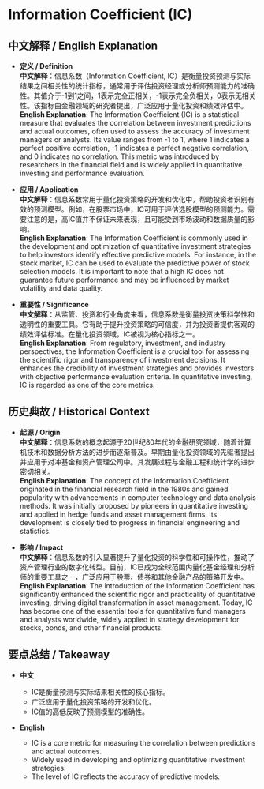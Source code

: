 # Information Coefficient (IC)

## 中文解释 / English Explanation

* **定义 / Definition**  
  **中文解释**：信息系数（Information Coefficient, IC）是衡量投资预测与实际结果之间相关性的统计指标，通常用于评估投资经理或分析师预测能力的准确性。其值介于-1到1之间，1表示完全正相关，-1表示完全负相关，0表示无相关性。该指标由金融领域的研究者提出，广泛应用于量化投资和绩效评估中。  
  **English Explanation**: The Information Coefficient (IC) is a statistical measure that evaluates the correlation between investment predictions and actual outcomes, often used to assess the accuracy of investment managers or analysts. Its value ranges from -1 to 1, where 1 indicates a perfect positive correlation, -1 indicates a perfect negative correlation, and 0 indicates no correlation. This metric was introduced by researchers in the financial field and is widely applied in quantitative investing and performance evaluation.

* **应用 / Application**  
  **中文解释**：信息系数常用于量化投资策略的开发和优化中，帮助投资者识别有效的预测模型。例如，在股票市场中，IC可用于评估选股模型的预测能力。需要注意的是，高IC值并不保证未来表现，且可能受到市场波动和数据质量的影响。  
  **English Explanation**: The Information Coefficient is commonly used in the development and optimization of quantitative investment strategies to help investors identify effective predictive models. For instance, in the stock market, IC can be used to evaluate the predictive power of stock selection models. It is important to note that a high IC does not guarantee future performance and may be influenced by market volatility and data quality.

* **重要性 / Significance**  
  **中文解释**：从监管、投资和行业角度来看，信息系数是衡量投资决策科学性和透明性的重要工具。它有助于提升投资策略的可信度，并为投资者提供客观的绩效评估标准。在量化投资领域，IC被视为核心指标之一。  
  **English Explanation**: From regulatory, investment, and industry perspectives, the Information Coefficient is a crucial tool for assessing the scientific rigor and transparency of investment decisions. It enhances the credibility of investment strategies and provides investors with objective performance evaluation criteria. In quantitative investing, IC is regarded as one of the core metrics.

## 历史典故 / Historical Context

* **起源 / Origin**  
  **中文解释**：信息系数的概念起源于20世纪80年代的金融研究领域，随着计算机技术和数据分析方法的进步而逐渐普及。早期由量化投资领域的先驱者提出并应用于对冲基金和资产管理公司中。其发展过程与金融工程和统计学的进步密切相关。  
  **English Explanation**: The concept of the Information Coefficient originated in the financial research field in the 1980s and gained popularity with advancements in computer technology and data analysis methods. It was initially proposed by pioneers in quantitative investing and applied in hedge funds and asset management firms. Its development is closely tied to progress in financial engineering and statistics.

* **影响 / Impact**  
  **中文解释**：信息系数的引入显著提升了量化投资的科学性和可操作性，推动了资产管理行业的数字化转型。目前，IC已成为全球范围内量化基金经理和分析师的重要工具之一，广泛应用于股票、债券和其他金融产品的策略开发中。  
  **English Explanation**: The introduction of the Information Coefficient has significantly enhanced the scientific rigor and practicality of quantitative investing, driving digital transformation in asset management. Today, IC has become one of the essential tools for quantitative fund managers and analysts worldwide, widely applied in strategy development for stocks, bonds, and other financial products.

## 要点总结 / Takeaway

* **中文**  
   - IC是衡量预测与实际结果相关性的核心指标。
   - 广泛应用于量化投资策略的开发和优化。
   - IC值的高低反映了预测模型的准确性。

* **English**  
   - IC is a core metric for measuring the correlation between predictions and actual outcomes.
   - Widely used in developing and optimizing quantitative investment strategies.
   - The level of IC reflects the accuracy of predictive models.